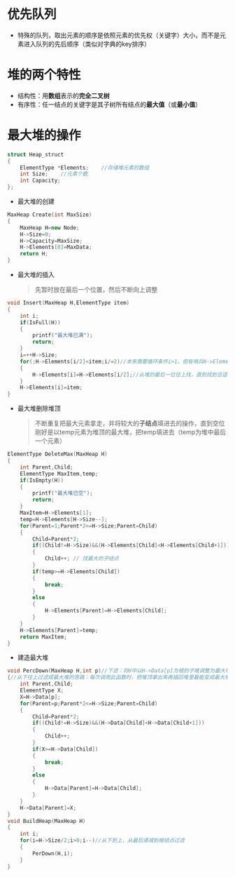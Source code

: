 # 优先队列
* 特殊的队列，取出元素的顺序是依照元素的优先权（关键字）大小，而不是元素进入队列的先后顺序（类似对字典的key排序）

# 堆的两个特性
* 结构性：用**数组**表示的**完全二叉树**
* 有序性：任一结点的关键字是其子树所有结点的**最大值**（或**最小值**）

# 最大堆的操作

```cpp
struct Heap_struct
{
    ElementType *Elements;    //存储堆元素的数组
    int Size;    //元素个数
    int Capacity;
};
```

* 最大堆的创建

```cpp
MaxHeap Create(int MaxSize)
{
    MaxHeap H=new Node;
    H->Size=0;
    H->Capacity=MaxSize;
    H->Elements[0]=MaxData;
    return H;
}
```

* 最大堆的插入
    > 先暂时放在最后一个位置，然后不断向上调整
```cpp
void Insert(MaxHeap H,ElementType item)
{
    int i;
    if(IsFull(H))
    {
        printf("最大堆已满");
        return;
    }
    i=++H->Size;
    for(;H->Elements[i/2]<item;i/=2)//本来需要循环条件i>1，但有哨兵H->Elements[0]代替了
    {
        H->Elements[i]=H->Elements[i/2];//从堆的最后一位往上找，直到找到合适的位置
    }
    H->Elements[i]=item;
}
```

* 最大堆删除堆顶
    > 不断重复把最大元素拿走，并将较大的**子结点**填进去的操作，直到空位刚好是以temp元素为堆顶的最大堆，把temp填进去（temp为堆中最后一个元素）

```cpp
ElementType DeleteMax(MaxHeap H)
{
    int Parent,Child;
    ElementType MaxItem,temp;
    if(IsEmpty(H))
    {
        printf("最大堆已空");
        return;
    }
    MaxItem=H->Elements[1];
    temp=H->Elements[H->Size--];
    for(Parent=1;Parent*2<=H->Size;Parent=Child)
    {
        Child=Parent*2;
        if((Child!=H->Size)&&(H->Elements[Child]<H->Elements[Child+1]))
        {
            Child++; // 找最大的子结点
        }
        if(temp>=H->Elements[Child])
        {
            break;
        }
        else
        {
            H->Elements[Parent]=H->Elements[Child];
        }
    }
    H->Elements[Parent]=temp;
    return MaxItem;
}
```
 
* 建造最大堆

```cpp
void PercDown(MaxHeap H,int p)//下滤：将H中以H->Data[p]为根的子堆调整为最大堆
{//从下往上过滤成最大堆的思路：每次调用此函数时，把堆顶拿出来再插回堆里最能变成最大堆，因为左子堆和右子堆都已经是最大堆，只要把堆顶放好位置就能变成最大堆
    int Parent,Child;
    ElementType X;
    X=H->Data[p];
    for(Parent=p;Parent*2<=H->Size;Parent=Child)
    {
        Child=Parent*2;
        if((Child!=H->Size)&&(H->Data[Child]<H->Data[Child+1]))
        {
            Child++;
        }
        if(X>=H->Data[Child])
        {
            break;
        }
        else
        {
            H->Data[Parent]=H->Data[Child];
        }
    }
    H->Data[Parent]=X;
}
void BuildHeap(MaxHeap H)
{
    int i;
    for(i=H->Size/2;i>0;i--)//从下到上，从最后递减到根结点过滤
    {
        PerDown(H,i);
    }
}
```
